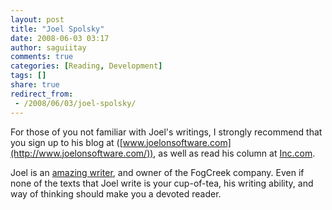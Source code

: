 ```yaml
---
layout: post
title: "Joel Spolsky"
date: 2008-06-03 03:17
author: saguiitay
comments: true
categories: [Reading, Development]
tags: []
share: true
redirect_from:
 - /2008/06/03/joel-spolsky/
---
```

For those of you not familiar with Joel's writings, I strongly recommend that you sign up to his blog at
([www.joelonsoftware.com](http://www.joelonsoftware.com/)), as well as read his column at [Inc.com](http://www.inc.com/).

Joel is an [amazing writer](http://www.amazon.com/gp/search?ie=UTF8&keywords=%26%2334%3BJoel%20Spolsky%26%2334%3B&tag=itaysa.googlepages.com-20&index=books&linkCode=ur2&camp=1789&creative=9325),
and owner of the FogCreek company. Even if none of the texts that Joel write is your cup-of-tea, 
his writing ability, and way of thinking should make you a devoted reader.


